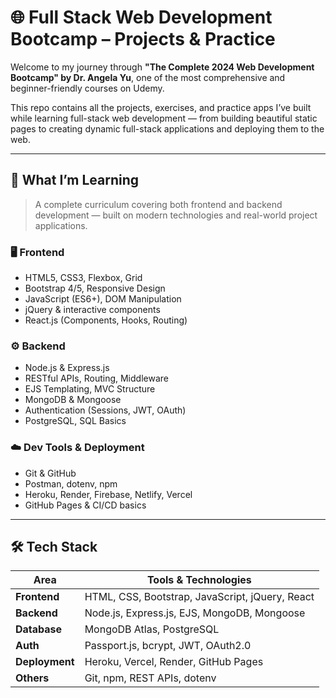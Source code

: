 # 🌐 Full Stack Web Development Bootcamp – Projects & Practice

Welcome to my journey through **"The Complete 2024 Web Development Bootcamp" by Dr. Angela Yu**, one of the most comprehensive and beginner-friendly courses on Udemy.

This repo contains all the projects, exercises, and practice apps I’ve built while learning full-stack web development — from building beautiful static pages to creating dynamic full-stack applications and deploying them to the web.

---

## 🧠 What I’m Learning

> A complete curriculum covering both frontend and backend development — built on modern technologies and real-world project applications.

### 🖥️ Frontend
- HTML5, CSS3, Flexbox, Grid
- Bootstrap 4/5, Responsive Design
- JavaScript (ES6+), DOM Manipulation
- jQuery & interactive components
- React.js (Components, Hooks, Routing)

### ⚙️ Backend
- Node.js & Express.js
- RESTful APIs, Routing, Middleware
- EJS Templating, MVC Structure
- MongoDB & Mongoose
- Authentication (Sessions, JWT, OAuth)
- PostgreSQL, SQL Basics

### ☁️ Dev Tools & Deployment
- Git & GitHub
- Postman, dotenv, npm
- Heroku, Render, Firebase, Netlify, Vercel
- GitHub Pages & CI/CD basics

---

## 🛠️ Tech Stack

| Area        | Tools & Technologies |
|-------------|----------------------|
| **Frontend** | HTML, CSS, Bootstrap, JavaScript, jQuery, React |
| **Backend**  | Node.js, Express.js, EJS, MongoDB, Mongoose |
| **Database** | MongoDB Atlas, PostgreSQL |
| **Auth**     | Passport.js, bcrypt, JWT, OAuth2.0 |
| **Deployment** | Heroku, Vercel, Render, GitHub Pages |
| **Others**   | Git, npm, REST APIs, dotenv |